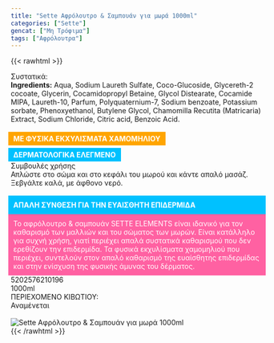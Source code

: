 ```yaml
---
title: "Sette Αφρόλουτρο & Σαμπουάν για μωρά 1000ml"
categories: ["Sette"]
gencat: ["Μη Τρόφιμα"]
tags: ["Αφρόλουτρα"]
---
```

{{< rawhtml >}}

<div class="sload404"><div class="product"><div id="sistatika">Συστατικά:</div><div class="alltext"><b>Ingredients:</b> Aqua, Sodium Laureth Sulfate, Coco-Glucoside, Glycereth-2 cocoate, Glycerin, Cocamidopropyl Betaine, Glycol Distearate, Cocamide MIPA, Laureth-10, Parfum, Polyquaternium-7, Sodium benzoate, Potassium sorbate, Phenoxyethanol, Butylene Glycol, Chamomilla Recutita (Matricaria) Extract, Sodium Chloride, Citric acid, Benzoic Acid.<br><br><b style="background:orange;padding:5px 10px;color:#fff;margin:0 10px 5px -5px;display:-webkit-inline-box">ΜΕ ΦΥΣΙΚΑ ΕΚΧΥΛΙΣΜΑΤΑ ΧΑΜΟΜΗΛΙΟΥ </b><b style="background:#00c1ff;margin-left:-5px;padding:5px 10px;color:#fff;display:-webkit-inline-box">ΔΕΡΜΑΤΟΛΟΓΙΚΑ ΕΛΕΓΜΕΝΟ</b><br></div><div id="loipa">Συμβουλές χρήσης</div><div class="alltext">Απλώστε στο σώμα και στο κεφάλι του μωρού και κάντε απαλό μασάζ. Ξεβγάλτε καλά, με άφθονο νερό.<br><br><div style="background:#00c1ff;padding:10px;margin:0 -5px;color:#fff"><b>ΑΠΑΛΗ ΣΥΝΘΕΣΗ ΓΙΑ ΤΗΝ ΕΥΑΙΣΘΗΤΗ ΕΠΙΔΕΡΜΙΔΑ</b></div><div style="background:#ff61a2;padding:10px;color:#fff;margin:0 -5px">Το αφρόλουτρο &amp; σαμπουάν SETTE ELEMENTS είναι ιδανικό για τον καθαρισμό των μαλλιών και του σώματος των μωρών. Είναι κατάλληλο για συχνή χρήση, γιατί περιέχει απαλά συστατικά καθαρισμού που δεν ερεθίζουν την επιδερμίδα. Τα φυσικά εκχυλίσματα χαμομηλιού που περιέχει, συντελούν στον απαλό καθαρισμό της ευαίσθητης επιδερμίδας και στην ενίσχυση της φυσικής άμυνας του δέρματος.</div></div><div id="barcode"><div id="barimage1"></div><span id="bartext">5202576210196</span></div><div id="varos"><div id="varosimage1"></div><span id="varostext">1000ml</span></div><div id="kivotio">ΠΕΡΙΕΧΟΜΕΝΟ ΚΙΒΩΤΙΟΥ:<br>Αναμένεται</div><br><div class="pimg"><img alt="Sette Αφρόλουτρο &amp; Σαμπουάν για μωρά 1000ml" title="Sette Αφρόλουτρο &amp; Σαμπουάν για μωρά 1000ml" src="/media/images/sette-afroloutro-&amp;-sampouan-gia-mwra-1000ml.jpg"></div></div></div>
{{< /rawhtml >}}


